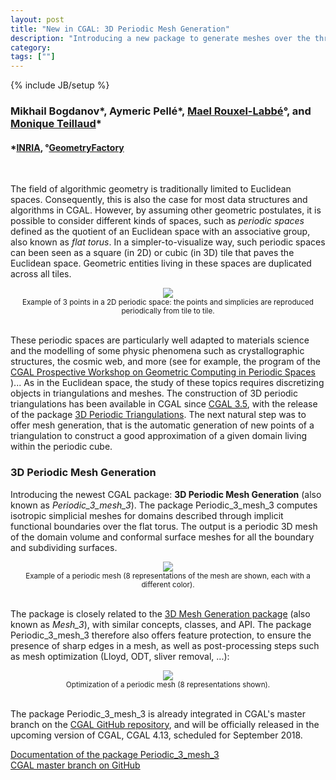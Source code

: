 ```yaml
---
layout: post
title: "New in CGAL: 3D Periodic Mesh Generation"
description: "Introducing a new package to generate meshes over the three-dimensional flat torus"
category:
tags: [""]
---
```

{% include JB/setup %}

<h3>Mikhail Bogdanov&#42;, Aymeric Pellé&#42;, <a href="https://geometryfactory.com/who-we-are/">Mael Rouxel-Labbé</a>&deg;,
and <a href="https://members.loria.fr/Monique.Teillaud/">Monique Teillaud</a>&#42;</h3>
<h4>&#42;<a href="https://www.inria.fr">INRIA</a>, &deg;<a href="http://www.geometryfactory.com" target="_blank">GeometryFactory</a></h4>

<br>
<p>The field of algorithmic geometry is traditionally limited to Euclidean spaces. Consequently,
this is also the case for most data structures and algorithms in CGAL.
However, by assuming other geometric postulates, it is possible to consider different kinds of spaces, such
as <i>periodic spaces</i> defined as the quotient of an Euclidean space with an associative group,
also known as <i>flat torus</i>. In a simpler-to-visualize way, such periodic spaces can been
seen as a square (in 2D) or cubic (in 3D) tile that paves the Euclidean space. Geometric entities living
in these spaces are duplicated across all tiles.</p>

<div style="text-align:center;">
  <img src="../../../../images/periodic_2D.png"><br>
  <small>Example of 3 points in a 2D periodic space: the points and simplicies are reproduced periodically from tile to tile.</small>
</div>

<br>
<p>These periodic spaces are particularly well adapted to materials science and the modelling
of some physic phenomena such as crystallographic structures, the cosmic web, and more (see for example,
the program of the <a href="https://members.loria.fr/MTeillaud/PeriodicSpacesWorkshop/">CGAL Prospective Workshop
on Geometric Computing in Periodic Spaces </a> )...
As in the Euclidean space, the study of these topics requires discretizing objects in triangulations
and meshes. The construction of 3D periodic triangulations has been available in CGAL since
<a href="../../../../2009/10/05/cgal-35">CGAL 3.5</a>, with the release of the package
<a href="https://doc.cgal.org/4.13/Periodic_3_triangulation_3/index.html#Chapter_3D_Periodic_Triangulations">3D Periodic Triangulations</a>.
The next natural step was to offer mesh generation, that is the automatic generation of new points
of a triangulation to construct a good approximation of a given domain living within the periodic cube.</p>

<h3>3D Periodic Mesh Generation</h3>

<p>Introducing the newest CGAL package: <b>3D Periodic Mesh Generation</b> (also known as <i>Periodic_3_mesh_3</i>).
The package Periodic_3_mesh_3 computes isotropic simplicial meshes for domains
described through implicit functional boundaries over the flat torus. The output is a periodic 3D mesh
of the domain volume and conformal surface meshes for all the boundary and subdividing surfaces.

<div style="text-align:center;">
  <a href="../../../../images/periodic_mesh.png"><img src="../../../../images/periodic_mesh.png" style="max-width:95%"/></a><br>
  <small>Example of a periodic mesh (8 representations of the mesh are shown, each with a different color).</small>
</div>

<br>
<p>The package is closely related to the
<a href="https://doc.cgal.org/4.13/Mesh_3/index.html#Chapter_3D_Mesh_Generation">3D Mesh Generation package</a>
(also known as <i>Mesh_3</i>), with similar concepts, classes, and API.
The package Periodic_3_mesh_3 therefore also offers feature protection, to ensure the presence
of sharp edges in a mesh, as well as post-processing steps such as mesh optimization
(Lloyd, ODT, sliver removal, ...):</p>

<div style="text-align:center;">
  <img src="../../../../images/periodic_optimizers.png" style="max-width:80%"><br>
  <small>Optimization of a periodic mesh (8 representations shown).</small>
</div>

<br>
<p>The package Periodic_3_mesh_3 is already integrated in CGAL's master branch
on the <a href="https://github.com/CGAL/cgal/">CGAL GitHub repository</a>, and will be
officially released in the upcoming version of CGAL, CGAL 4.13, scheduled for September 2018.</p>

<i class="glyphicon glyphicon-book"></i>
<a href="https://doc.cgal.org/4.13/Periodic_3_mesh_3/index.html#Chapter_3D_Periodic_Mesh_Generation">Documentation of the package Periodic_3_mesh_3</a>
<br>
<i class="glyphicon glyphicon-download"></i>
<a href="https://github.com/CGAL/cgal/tree/master">CGAL master branch on GitHub</a>
